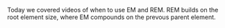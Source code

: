 Today we covered videos of when to use EM and REM. REM builds on the root element size, where EM compounds on the prevous parent element. 